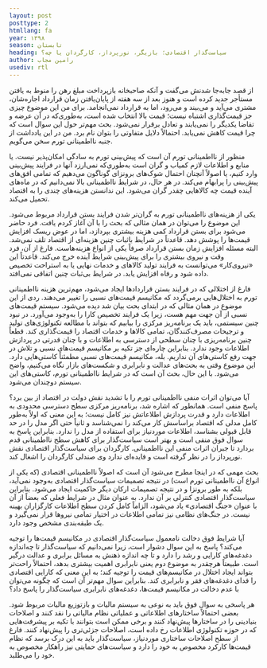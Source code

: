 ```yaml
---
layout: post
posttype: 2
htmllang: fa
year: ۱۳۹۸
season: تابستان
heading: سیاست‌گذار اقتصادی؛ بازیگر، نورپرداز، کارگردان یا چه؟
author: رامین مجاب
usediv: rtl
---
```


از قصد جابه‌جا شدنش می‌گفت و آنکه صاحبخانه بازپرداخت مبلغ رهن را منوط به یافتن مستأجر جدید کرده است و هنوز بعد از سه هفته از پایان‌یافتن زمان قرارداد اجاره‌شان، مشتری می‌آید و می‌بیند و می‌رود، اما به قرارداد نمی‌انجامد. برای من این موضوع چیزی جز قیمت‌گذاری اشتباه نیست؛ قیمت بالا انتخاب شده است، به‌طوری‌که در آن عرضه و تقاضا یکدیگر را نمی‌یابند و تعادل برقرار نمی‌شود. بحث مهم‌تر حول این سوال است که چرا قیمت کاهش نمی‌یابد. احتمالاً دلایل متفاوتی را بتوان نام برد. من در این یادداشت از جنبه نااطمینانی تورم سخن می‌گویم.

منظور از نااطمینانی تورم آن است که پیش‌بینی تورم به سادگی امکان‌پذیر نیست. یا منابع و اطلاعات لازم کمیاب و گران است به‌طوری‌که نمی‌ارزد آنها در فرایند پیش‌بینی وارد کنیم، یا اصولاً آنچنان احتمال شوک‌های برونزای گوناگون می‌دهیم که تمامی افق‌های پیش‌بینی را پرابهام می‌کند. در هر حال،‌ در شرایط نااطمینانی بالا نمی‌دانیم که در ماه‌های آینده قیمت چه کالاهایی چقدر گران می‌شود. این ندانستن هزینه‌های چندی را به اقتصاد تحمیل می‌کند.

یکی از هزینه‌های نااطمینانی تورم به گران‌تر شدن فرایند بستن قرارداد مربوط می‌شود. این موضوع را می‌توان در همان مثالی که بحث را با آن آغاز کردم یافت. فرد حاضر می‌شود برای بستن قرارداد کمی هزینه بیشتری بپردازد، اما در عوض ریسک افزایش قیمت‌ها را پوشش دهد. قاعدتاً در شرایط باثبات چنین هزینه‌ای از اقتصاد تلف نمی‌شد. البته مسئله افزایش زمان بستن قرارداد صرفاً یکی از انواع هزینه‌هاست. فارغ از آن، فرد وقت و نیروی بیشتری را برای پیش‌بینی شرایط آینده خرج می‌کند. قاعدتاً این «نیروی‌کار» می‌توانست به فرایند تولید کالاهای و خدمات نهایی یا به استراحت تخصیص داده شود و رفاه افزایش یابد. در شرایط بی‌ثبات چنین اتفاقی نمی‌افتد.

فارغ از اختلالی که در فرایند بستن قراردادها ایجاد می‌شود،‌ مهم‌ترین هزینه نااطمینانی تورم به اختلال‌هایی برمی‌گردد که مکانیسم قیمت‌های نسبی را تغییر می‌دهند. ردی از این موضوع در همان مثالی که در ابتدای بحث بیان شد دیده می‌شود. سیستم قیمت‌های نسبی از آن جهت مهم هست، زیرا یک فرایند تخصیص کارا را به‌وجود می‌آورد. در نبود چنین سیستمی، باید یک برنامه‌ریز مرکزی را بیابیم که بتواند با مطالعه تکنولوژی‌های تولید و ترجیحات مصرف‌کنندگان، تمامی کالاها و خدمات اقتصاد را قیمت‌گذاری کند. قطعاً چنین برنامه‌ریزی با چنان سطحی از دسترسی به اطلاعات و با چنان قدرتی در پردازش اطلاعات وجود ندارد. بنابراین چاره‌ای جز تکیه بر مکانیسم قیمت‌های نسبی و تلاش در جهت رفع کاستی‌های آن نداریم. بله، مکانیسم قیمت‌های نسبی مطمئناً کاستی‌هایی دارد. این موضوع وقتی به بحث‌های عدالت و نابرابری و شکست‌های بازار نگاه می‌کنیم، واضح می‌شود. با این حال، بحث آن است که در شرایط نااطمینانی تورم، کاستی‌های این سیستم دوچندان می‌شود.

آیا می‌توان اثرات منفی نااطمینانی تورم را با تشدید نقش دولت در اقتصاد از بین برد؟ پاسخ منفی است. همانطور که اشاره شد، برنامه‌ریز مرکزی سطح دسترسی محدودی به اطلاعات دارد و قدرت پردازش اطلاعاتش نیز کامل نیست؛ به این معنی که اولاً به‌طور کامل مدلی که اقتصاد براساسش کار می‌کند را نمی‌شناسد و ثانیاً حتی اگر مدل را در حد قابل قبولی بشناسد، اطلاعات موردنیاز برای استفاده از مدل را ندارد. بنابراین پاسخ به سوال فوق منفی است و بهتر است سیاست‌گذار برای کاهش سطح نااطمینانی قدم بردارد تا جبران اثرات منفی این نااطمینانی. کارگردان برای سیاست‌گذار اقتصادی نقش نورپرداز را در نظر گرفته است و فایده‌ای ندارد وی صندلی کارگردان را اشغال کند.

بحث مهمی که در اینجا مطرح می‌شود آن است که اصولاً نااطمینانی اقتصادی (که یکی از انواع آن نااطمینانی تورم است) در نتیجه تصمیمات سیاست‌گذار اقتصادی به‌وجود نمی‌آید، بلکه به طور برونزا و در نتیجه تصمیمات ارکان دیگر حاکمیت ایجاد می‌شود. بنابراین سیاست‌گذار اقتصادی کنترلی بر آن ندارد. به عنوان مثال در شرایط فعلی که بعضاً از آن با عنوان «جنگ اقتصادی» یاد می‌شود، الزاماً کامل کردن سطح اطلاعات کارگزاران بهینه نیست. در جنگ‌های نظامی نیز تمامی اطلاعات در اختیار تمامی نیروها قرار نمی‌گیرد و یک طبقه‌بندی مشخص وجود دارد.

آیا شرایط فوق دخالت نامعمول سیاست‌گذار اقتصادی در مکانیسم قیمت‌ها را توجیه می‌کند؟ پاسخ به این سوال دشوار است، زیرا نمی‌دانیم که سیاست‌گذار تا چه‌اندازه دغدغه‌های کارایی و رشد را دارد و تا چه اندازه ذهنش به مسائل برابری و عدالت درگیر است. طبیعتاً هرچقدر به موضوع دوم یعنی نابرابری اهمیت بیشتری بدهد، احتمالاً راحت‌تر بتواند ایجاد اختلال در مکانیسم‌های قیمت را توجیه کند؛ به این معنی که کارایی اقتصادی را فدای دغدغه‌های فقر و نابرابری کند. بنابراین سوال مهم‌تر آن است که چگونه می‌توان با عدم دخالت در مکانیسم قیمت‌ها، دغدغه‌های نابرابری سیاست‌گذار را پاسخ داد؟

هر پاسخی به سوال فوق باید به نوعی به سیستم مالیات و بازتوزیع مالیات مربوط شود. بعضی احتمالاً ساختارهای اطلاعاتی و عملیاتی نظام مالیاتی را نقد کنند و اصلاحات بنیادینی را در ساختارها پیش‌نهاد کنند و برخی ممکن است بتوانند با تکیه بر پیشرفت‌هایی که در حوزه تکنولوژی اطلاعات رخ داده است، اصلاحات جزئی‌تری را پیش‌نهاد کنند. فارغ از سطح اصلاحات ساختاری موردنیاز، سیاست‌گذار باید به این درک برسد که نظام قیمت‌ها کارکرد مخصوص به خود را دارد و سیاست‌های حمایتی نیز راهکار مخصوص به خود را می‌طلبد. 
